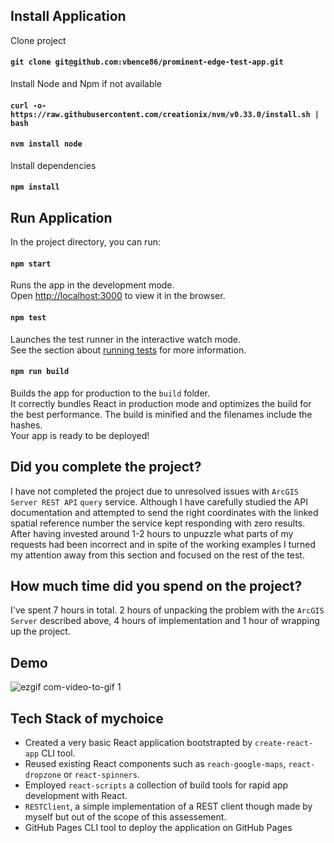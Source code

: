 ## Install Application
Clone project
#### `git clone git@github.com:vbence86/prominent-edge-test-app.git`

Install Node and Npm if not available
#### `curl -o- https://raw.githubusercontent.com/creationix/nvm/v0.33.0/install.sh | bash`
#### `nvm install node`

Install dependencies
#### `npm install`

## Run Application
In the project directory, you can run:
#### `npm start`
Runs the app in the development mode.<br>
Open [http://localhost:3000](http://localhost:3000) to view it in the browser.

#### `npm test`
Launches the test runner in the interactive watch mode.<br>
See the section about [running tests](https://facebook.github.io/create-react-app/docs/running-tests) for more information.

#### `npm run build`
Builds the app for production to the `build` folder.<br>
It correctly bundles React in production mode and optimizes the build for the best performance.
The build is minified and the filenames include the hashes.<br>
Your app is ready to be deployed!

## Did you complete the project?
I have not completed the project due to unresolved issues with `ArcGIS Server REST API` `query` service. Although I have carefully studied the API documentation and attempted to send the right coordinates with the linked spatial reference number the service kept responding with zero results. After having invested around 1-2 hours to unpuzzle what parts of my requests had been incorrect and in spite of the working examples I turned my attention away from this section and focused on the rest of the test.

## How much time did you spend on the project?
I've spent 7 hours in total. 2 hours of unpacking the problem with the `ArcGIS Server` described above, 4 hours of implementation and 1 hour of wrapping up the project.

## Demo
![ezgif com-video-to-gif 1](https://user-images.githubusercontent.com/6104164/52496275-32176a80-2bd3-11e9-80ea-799b8168c878.gif)

## Tech Stack of mychoice
- Created a very basic React application bootstrapted by `create-react-app` CLI tool.
- Reused existing React components such as `reach-google-maps`, `react-dropzone` or `react-spinners`.
- Employed `react-scripts` a collection of build tools for rapid app development with React.
- `RESTClient`, a simple implementation of a REST client though made by myself but out of the scope of this assessement.
- GitHub Pages CLI tool to deploy the application on GitHub Pages

